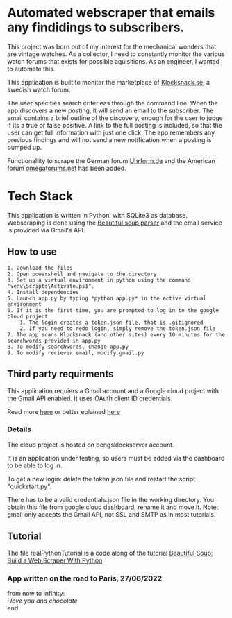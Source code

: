 # Automated webscraper that emails any findidings to subscribers.
This project was born out of my interest for the mechanical wonders that are vintage watches. As a collector, I need to constantly monitor the various watch forums that exists for possible aquisitions. As an engineer, I wanted to automate this.

This application is built to monitor the marketplace of [Klocksnack.se](https://klocksnack.se/forums/handla-s%C3%A4ljes-bytes.11/), a swedish watch forum.

The user specifies search criterieas through the command line. When the app discovers a new posting, it will send an email to the subscriber. The email contains a brief outline of the discovery, enough for the user to judge if its a true or false positive. A link to the full posting is included, so that the user can get full information with just one click. The app remembers any previous findings and will not send a new notification when a posting is bumped up.

Functionallity to scrape the German forum [Uhrform.de](https://uhrforum.de/forums/angebote.11/) and the American forum [omegaforums.net](https://omegaforums.net/forums/private-watch-sales/) has been added.

# Tech Stack
This application is written in Python, with SQLite3 as database. Webscraping is done using the [Beautiful soup parser](https://beautiful-soup-4.readthedocs.io/en/latest/#) and the email service is provided via Gmail's API.

## How to use
    1. Download the files
    2. Open powershell and navigate to the directory
    3. Set up a virtual environment in python using the command "venv\Scripts\Activate.ps1".
    4. Install dependencies
    5. Launch app.py by typing *python app.py* in the active virtual environment
    6. If it is the first time, you are prompted to log in to the google cloud project
        1. The login creates a token.json file, that is .gitignored
        2. If you need to redo login, simply remove the token.json file
    7. The app scans Klocksnack (and other sites) every 10 minutes for the searchwords provided in app.py
    8. To modify searchwords, change app.py
    9. To modify reciever email, modify gmail.py

## Third party requirments
This application requiers a Gmail account and a Google cloud project with the Gmail API enabled. It uses OAuth client ID credentials.

Read more [here](https://developers.google.com/gmail/api/quickstart/python) or better eplained [here](https://www.javatpoint.com/gmail-api-in-python)

### Details
The cloud project is hosted on bengsklockserver account.

It is an application under testing, so users must be added via the dashboard to be able to log in.

To get a new login: delete the token.json file and restart the script "quickstart.py".

There has to be a valid credentials.json file in the working directory. You obtain this file from google cloud dashboard, rename it and move it.
Note: gmail only accepts the Gmail API, not SSL and SMTP as in most tutorials.

## Tutorial
The file realPythonTutorial is a code along of the tutorial [Beautiful Soup: Build a Web Scraper With Python](https://realpython.com/beautiful-soup-web-scraper-python/)

### App written on the road to Paris, 27/06/2022
from now to infinity:\
    *i love you and chocolate*\
end
